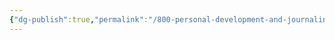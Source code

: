 ```yaml
---
{"dg-publish":true,"permalink":"/800-personal-development-and-journaling/810-hermit-gaming/games-in-development/cleric-paladin-solo-ttrpg/core-rules/00-introduction/"}
---
```


